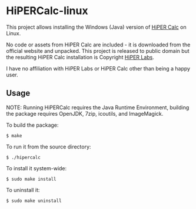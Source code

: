# HiPERCalc-linux

This project allows installing the Windows (Java) version of [HiPER Calc](https://hiperdevelopment.wixsite.com/hipercalc) on Linux.

No code or assets from HiPER Calc are included - it is downloaded from the official website and unpacked. This project is released to public domain but the resulting HiPER Calc installation is Copyright [HiPER Labs](https://hiperdevelopment.wixsite.com/home).

I have no affiliation with HiPER Labs or HiPER Calc other than being a happy user.

## Usage

NOTE: Running HiPERCalc requires the Java Runtime Environment, building the package requires OpenJDK, 7zip, icoutils, and ImageMagick.

To build the package:

    $ make

To run it from the source directory:

    $ ./hipercalc

To install it system-wide:

    $ sudo make install

To uninstall it:

    $ sudo make uninstall
